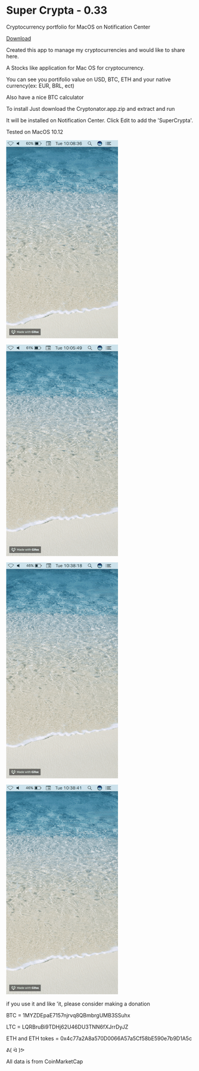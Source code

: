 # Super Crypta - 0.33

Cryptocurrency portfolio for MacOS on Notification Center

[Download](https://github.com/supercrypta/supercrypta/releases/download/0.33/Cryptonator.app.zip)


Created this app to manage my cryptocurrencies and would like to share here.

A Stocks like application for Mac OS for cryptocurrency.

You can see you portifolio value on USD, BTC, ETH and your native currency(ex: EUR, BRL, ect)

Also have a nice BTC calculator 

To install Just download the Cryptonator.app.zip and extract and run

It will be installed on Notification Center. Click Edit to add the 'SuperCrypta'.


Tested on MacOS 10.12


![alt text](https://raw.githubusercontent.com/supercrypta/supercrypta/master/New.gif)

![alt text](https://raw.githubusercontent.com/supercrypta/supercrypta/master/Quantity.gif)

![alt text](https://raw.githubusercontent.com/supercrypta/supercrypta/master/Hold.gif)

![alt text](https://raw.githubusercontent.com/supercrypta/supercrypta/master/Calculator.gif)

if you use it and like 'it, please consider making a donation

BTC = 1MYZDEpaE7157njrvq8QBmbrgUMB3SSuhx

LTC = LQRBruBi9TDHj62U46DU3TNN6fXJrrDyJZ

ETH and ETH tokes = 0x4c77a2A8a570D0066A57a5Cf58bE590e7b9D1A5c

ᕕ( ᐛ )ᕗ


All data is from CoinMarketCap 
